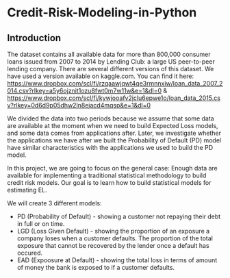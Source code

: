 # Credit-Risk-Modeling-in-Python
## Introduction
The dataset contains all available data for more than 800,000 consumer loans issued from 2007 to 2014 by Lending Club: a large US peer-to-peer lending company. There are several different versions of this dataset. We have used a version available on kaggle.com. You can find it here: https://www.dropbox.com/scl/fi/rzqaawjqwt4qe3rmnnxiw/loan_data_2007_2014.csv?rlkey=a5y6ojznit1ozu8fwt0m7w11w&e=1&dl=0 & https://www.dropbox.com/scl/fi/kywjooafv2jclu6epwe1o/loan_data_2015.csv?rlkey=0d6d9p05dhw2ln8ejacd4mqsp&e=1&dl=0

We divided the data into two periods because we assume that some data are available at the moment when we need to build Expected Loss models, and some data comes from applications after. Later, we investigate whether the applications we have after we built the Probability of Default (PD) model have similar characteristics with the applications we used to build the PD model.

In this project, we are going to focus on the general case: Enough data are available for implementing a traditional statistical methodology to build credit risk models. Our goal is to learn how to build statistical models for estimating EL.

We will create 3 different models:
- PD (Probability of Default) - showing a customer not repaying their debt in full or on time.
- LGD (Loss Given Default) - showing the proportion of an exposure a company loses when a customer defaults.
The proportion of the total exposure that cannot be recovered by the lender once a default has occured.
- EAD (Expoosure at Default) - showing the total loss in terms of amount of money the bank is exposed to if a customer defaults.
